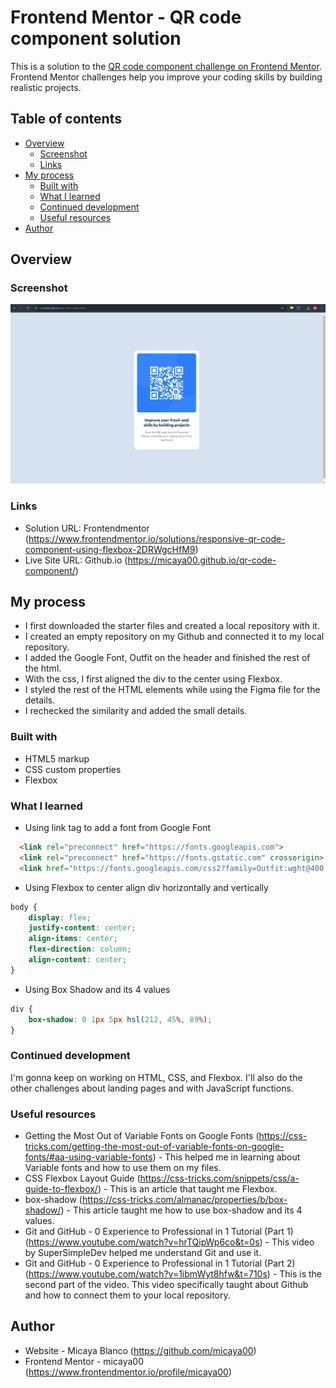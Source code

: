 # Frontend Mentor - QR code component solution

This is a solution to the [QR code component challenge on Frontend Mentor](https://www.frontendmentor.io/challenges/qr-code-component-iux_sIO_H). Frontend Mentor challenges help you improve your coding skills by building realistic projects. 

## Table of contents

- [Overview](#overview)
  - [Screenshot](#screenshot)
  - [Links](#links)
- [My process](#my-process)
  - [Built with](#built-with)
  - [What I learned](#what-i-learned)
  - [Continued development](#continued-development)
  - [Useful resources](#useful-resources)
- [Author](#author)

## Overview

### Screenshot

![](./screenshot.png)

### Links

- Solution URL: Frontendmentor (https://www.frontendmentor.io/solutions/responsive-qr-code-component-using-flexbox-2DRWgcHfM9)
- Live Site URL: Github.io (https://micaya00.github.io/qr-code-component/)

## My process
- I first downloaded the starter files and created a local repository with it. 
- I created an empty repository on my Github and connected it to my local repository.
- I added the Google Font, Outfit on the header and finished the rest of the html.
- With the css, I first aligned the div to the center using Flexbox. 
- I styled the rest of the HTML elements while using the Figma file for the details.
- I rechecked the similarity and added the small details. 

### Built with

- HTML5 markup
- CSS custom properties
- Flexbox

### What I learned

- Using link tag to add a font from Google Font
```html
  <link rel="preconnect" href="https://fonts.googleapis.com">
  <link rel="preconnect" href="https://fonts.gstatic.com" crossorigin>
  <link href="https://fonts.googleapis.com/css2?family=Outfit:wght@400;700&display=swap" rel="stylesheet">

```

- Using Flexbox to center align div horizontally and vertically
```css
body {
    display: flex;
    justify-content: center;
    align-items: center;
    flex-direction: column;
    align-content: center;
}
```

- Using Box Shadow and its 4 values
```css
div {
    box-shadow: 0 1px 5px hsl(212, 45%, 89%);
}
```

### Continued development

I'm gonna keep on working on HTML, CSS, and Flexbox. I'll also do the other challenges about landing pages and with JavaScript functions.

### Useful resources

- Getting the Most Out of Variable Fonts on Google Fonts (https://css-tricks.com/getting-the-most-out-of-variable-fonts-on-google-fonts/#aa-using-variable-fonts) - This helped me in learning about Variable fonts and how to use them on my files.
- CSS Flexbox Layout Guide (https://css-tricks.com/snippets/css/a-guide-to-flexbox/) - This is an article that taught me Flexbox.
- box-shadow (https://css-tricks.com/almanac/properties/b/box-shadow/) - This article taught me how to use box-shadow and its 4 values.
- Git and GitHub - 0 Experience to Professional in 1 Tutorial (Part 1) (https://www.youtube.com/watch?v=hrTQipWp6co&t=0s) - This video by SuperSimpleDev helped me understand Git and use it.
- Git and GitHub - 0 Experience to Professional in 1 Tutorial (Part 2) (https://www.youtube.com/watch?v=1ibmWyt8hfw&t=710s) - This is the second part of the video. This video specifically taught about Github and how to connect them to your local repository.

## Author

- Website - Micaya Blanco (https://github.com/micaya00)
- Frontend Mentor - micaya00 (https://www.frontendmentor.io/profile/micaya00)